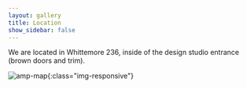 ```yaml
---
layout: gallery
title: Location
show_sidebar: false
---
```


We are located in Whittemore 236, inside of the design studio entrance (brown doors and trim).

![amp-map](/web/img/amp_map.jpg){:class="img-responsive"}
